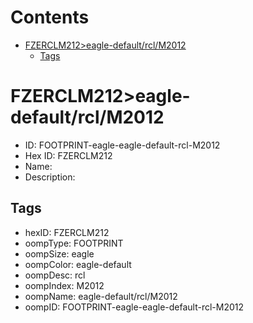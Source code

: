 



Contents
========

* [FZERCLM212>eagle-default/rcl/M2012](#fzerclm212eagle-defaultrclm2012)
	* [Tags](#tags)

# FZERCLM212>eagle-default/rcl/M2012

- ID: FOOTPRINT-eagle-eagle-default-rcl-M2012
- Hex ID: FZERCLM212
- Name: 
- Description: 

## Tags

- hexID: FZERCLM212
- oompType: FOOTPRINT
- oompSize: eagle
- oompColor: eagle-default
- oompDesc: rcl
- oompIndex: M2012
- oompName: eagle-default/rcl/M2012
- oompID: FOOTPRINT-eagle-eagle-default-rcl-M2012

